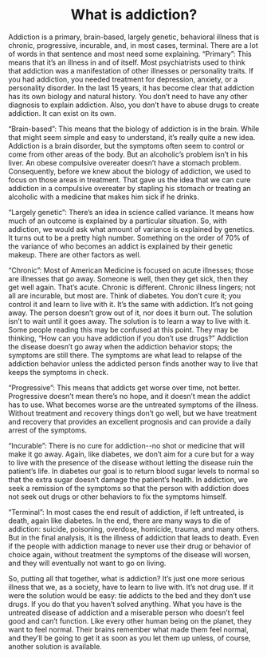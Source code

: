 <center><h1>What is addiction?</h1></center>

Addiction is a primary, brain-based, largely genetic, behavioral illness that is chronic, progressive, incurable, and, in most cases, terminal. There are a lot of words in that sentence and most need some explaining.
“Primary”: This means that it’s an illness in and of itself. Most psychiatrists used to think that addiction was a manifestation of other illnesses or personality traits. If you had addiction, you needed treatment for depression, anxiety, or a personality disorder. In the last 15 years, it has become clear that addiction has its own biology and natural history. You don’t need to have any other diagnosis to explain addiction. Also, you don’t have to abuse drugs to create addiction. It can exist on its own.

“Brain-based”: This means that the biology of addiction is in the brain. While that might seem simple and easy to understand, it’s really quite a new idea. Addiction is a brain disorder, but the symptoms often seem to control or come from other areas of the body. But an alcoholic’s problem isn’t in his liver. An obese compulsive overeater doesn’t have a stomach problem. Consequently, before we knew about the biology of addiction, we used to focus on those areas in treatment. That gave us the idea that we can cure addiction in a compulsive overeater by stapling his stomach or treating an alcoholic with a medicine that makes him sick if he drinks.

“Largely genetic”: There’s an idea in science called variance. It means how much of an outcome is explained by a particular situation. So, with addiction, we would ask what amount of variance is explained by genetics. It turns out to be a pretty high number. Something on the order of 70% of the variance of who becomes an addict is explained by their genetic makeup. There are other factors as well.

“Chronic”: Most of American Medicine is focused on acute illnesses; those are illnesses that go away. Someone is well, then they get sick, then they get well again. That’s acute. Chronic is different. Chronic illness lingers; not all are incurable, but most are. Think of diabetes. You don’t cure it; you control it and learn to live with it. It’s the same with addiction. It’s not going away. The person doesn’t grow out of it, nor does it burn out. The solution isn’t to wait until it goes away. The solution is to learn a way to live with it. Some people reading this may be confused at this point. They may be thinking, “How can you have addiction if you don’t use drugs?” Addiction the disease doesn’t go away when the addiction behavior stops; the symptoms are still there. The symptoms are what lead to relapse of the addiction behavior unless the addicted person finds another way to live that keeps the symptoms in check.

“Progressive”: This means that addicts get worse over time, not better. Progressive doesn’t mean there’s no hope, and it doesn’t mean the addict has to use. What becomes worse are the untreated symptoms of the illness. Without treatment and recovery things don’t go well, but we have treatment and recovery that provides an excellent prognosis and can provide a daily arrest of the symptoms.

“Incurable”: There is no cure for addiction--no shot or medicine that will make it go away. Again, like diabetes, we don’t aim for a cure but for a way to live with the presence of the disease without letting the disease ruin the patient’s life. In diabetes our goal is to return blood sugar levels to normal so that the extra sugar doesn’t damage the patient’s health. In addiction, we seek a remission of the symptoms so that the person with addiction does not seek out drugs or other behaviors to fix the symptoms himself.

“Terminal”: In most cases the end result of addiction, if left untreated, is death, again like diabetes. In the end, there are many ways to die of addiction: suicide, poisoning, overdose, homicide, trauma, and many others. But in the final analysis, it is the illness of addiction that leads to death. Even if the people with addiction manage to never use their drug or behavior of choice again, without treatment the symptoms of the disease will worsen, and they will eventually not want to go on living.

So, putting all that together, what is addiction? It’s just one more serious illness that we, as a society, have to learn to live with. It’s not drug use. If it were the solution would be easy: tie addicts to the bed and they don’t use drugs. If you do that you haven’t solved anything. What you have is the untreated disease of addiction and a miserable person who doesn’t feel good and can’t function. Like every other human being on the planet, they want to feel normal. Their brains remember what made them feel normal, and they’ll be going to get it as soon as you let them up unless, of course, another solution is available.
